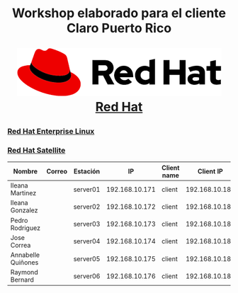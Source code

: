 <h1><p align="center">
<br>Workshop elaborado para el cliente Claro Puerto Rico
<p align="center"><img src="https://raw.githubusercontent.com/workshopopennova/tecnologiasredhat/master/images/rh001.png" alt="IDM logo">
<br><a href="https://www.redhat.com"><strong>Red Hat</strong></a>
<br>
</p>
</h1>

<h3><a href="wiki/rhel">Red Hat Enterprise Linux</a></h3>

<h3><a href="wiki/sat">Red Hat Satellite</a></h3>


| Nombre | Correo | Estación | IP | Client name | Client IP |
| --- | --- | --- | --- | --- | --- |
|Ileana Martinez  |     | server01  | 192.168.10.171| client | 192.168.10.181 |
|Ileana Gonzalez  |     | server02  | 192.168.10.172| client | 192.168.10.182 |
|Pedro Rodriguez    |     | server03  | 192.168.10.173| client | 192.168.10.183 |
|Jose Correa     |     | server04  | 192.168.10.174| client | 192.168.10.184 |
|Annabelle Quiñones     |     | server05  | 192.168.10.175| client | 192.168.10.185 |
|Raymond Bernard     |     | server06  | 192.168.10.176|client | 192.168.10.186 |

